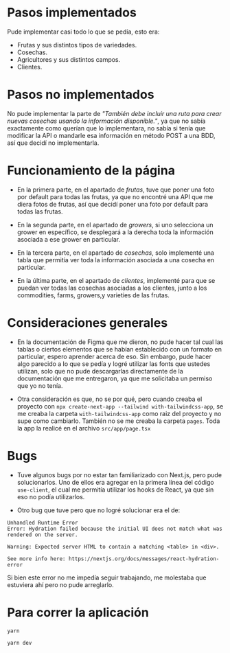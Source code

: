 # Pasos implementados

Pude implementar casi todo lo que se pedía, esto era:

* Frutas y sus distintos tipos de variedades. 
* Cosechas.
* Agricultores y sus distintos campos.
* Clientes.


# Pasos no implementados

No pude implementar la parte de *"También debe incluir una ruta para crear nuevas cosechas usando la información disponible."*, ya que no sabía exactamente como querían que lo implementara, no sabía si tenía que modificar la API o mandarle esa información en método POST a una BDD, así que decidí no implementarla.

# Funcionamiento de la página

* En la primera parte, en el apartado de *frutas*, tuve que poner una foto por default para todas las frutas, ya que no encontré una API que me diera fotos de frutas, así que decidí poner una foto por default para todas las frutas.

* En la segunda parte, en el apartado de *growers*, si uno selecciona un grower en específico, se desplegará a la derecha toda la información asociada a ese grower en particular.

* En la tercera parte, en el apartado de *cosechas*, solo implementé una tabla que permitía ver toda la información asociada a una cosecha en particular.

* En la última parte, en el apartado de *clientes*, implementé para que se puedan ver todas las cosechas asociadas a los clientes, junto a los commodities, farms, growers,y varieties de las frutas.

# Consideraciones generales

* En la documentación de Figma que me dieron, no pude hacer tal cual las tablas o ciertos elementos que se habían establecido con un formato en particular, espero aprender acerca de eso. Sin embargo, pude hacer algo parecido a lo que se pedía y logré utilizar las fonts que ustedes utilizan, solo que no pude descargarlas directamente de la documentación que me entregaron, ya que me solicitaba un permiso que yo no tenía.

* Otra consideración es que, no se por qué, pero cuando creaba el proyecto con `npx create-next-app --tailwind with-tailwindcss-app`, se me creaba la carpeta `with-tailwindcss-app` como raiz del proyecto y no supe como cambiarlo. También no se me creaba la carpeta `pages`. Toda la app la realicé en el archivo `src/app/page.tsx`

# Bugs

* Tuve algunos bugs por no estar tan familiarizado con Next.js, pero pude solucionarlos. Uno de ellos era agregar en la primera línea del código `use-client`, el cual me permitía utilizar los hooks de React, ya que sin eso no podía utilizarlos.

* Otro bug que tuve pero que no logré solucionar era el de:

``` 
Unhandled Runtime Error
Error: Hydration failed because the initial UI does not match what was rendered on the server.

Warning: Expected server HTML to contain a matching <table> in <div>.

See more info here: https://nextjs.org/docs/messages/react-hydration-error
```

Si bien este error no me impedía seguir trabajando, me molestaba que estuviera ahí pero no pude arreglarlo.

# Para correr la aplicación

```
yarn
```
```
yarn dev
```